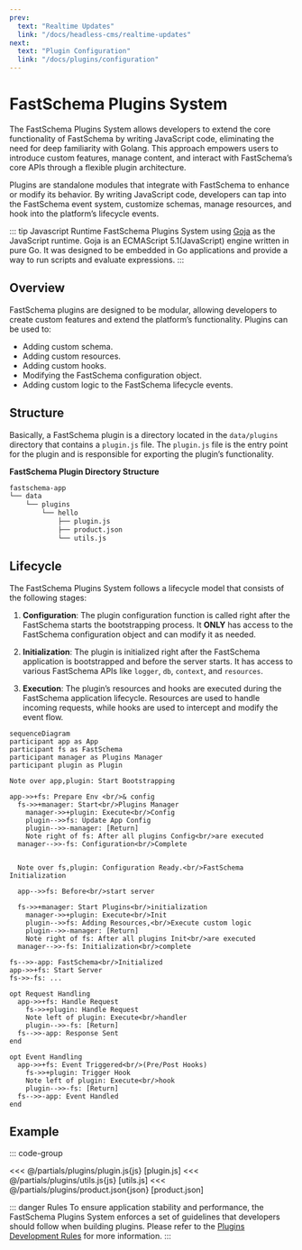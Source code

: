 ```yaml
---
prev:
  text: "Realtime Updates"
  link: "/docs/headless-cms/realtime-updates"
next:
  text: "Plugin Configuration"
  link: "/docs/plugins/configuration"
---
```


# FastSchema Plugins System

The FastSchema Plugins System allows developers to extend the core functionality of FastSchema by writing JavaScript code, eliminating the need for deep familiarity with Golang. This approach empowers users to introduce custom features, manage content, and interact with FastSchema’s core APIs through a flexible plugin architecture.

Plugins are standalone modules that integrate with FastSchema to enhance or modify its behavior. By writing JavaScript code, developers can tap into the FastSchema event system, customize schemas, manage resources, and hook into the platform’s lifecycle events.

::: tip Javascript Runtime
FastSchema Plugins System using [Goja](https://github.com/dop251/goja) as the JavaScript runtime. Goja is an ECMAScript 5.1(JavaScript) engine written in pure Go. It was designed to be embedded in Go applications and provide a way to run scripts and evaluate expressions.
:::


## Overview

FastSchema plugins are designed to be modular, allowing developers to create custom features and extend the platform’s functionality. Plugins can be used to:

- Adding custom schema.
- Adding custom resources.
- Adding custom hooks.
- Modifying the FastSchema configuration object.
- Adding custom logic to the FastSchema lifecycle events.

## Structure

Basically, a FastSchema plugin is a directory located in the `data/plugins` directory that contains a `plugin.js` file. The `plugin.js` file is the entry point for the plugin and is responsible for exporting the plugin’s functionality.

**FastSchema Plugin Directory Structure**
```sh
fastschema-app
└── data
    └── plugins
        └── hello
            ├── plugin.js
            ├── product.json
            └── utils.js
```

## Lifecycle

The FastSchema Plugins System follows a lifecycle model that consists of the following stages:

1. **Configuration**: The plugin configuration function is called right after the FastSchema starts the bootstrapping process. It **ONLY** has access to the FastSchema configuration object and can modify it as needed.

2. **Initialization**: The plugin is initialized right after the FastSchema application is bootstrapped and before the server starts. It has access to various FastSchema APIs like `logger`, `db`, `context`, and `resources`.

3. **Execution**: The plugin’s resources and hooks are executed during the FastSchema application lifecycle. Resources are used to handle incoming requests, while hooks are used to intercept and modify the event flow.

```mermaid
sequenceDiagram
participant app as App
participant fs as FastSchema
participant manager as Plugins Manager
participant plugin as Plugin

Note over app,plugin: Start Bootstrapping

app->>+fs: Prepare Env <br/>& config
  fs->>+manager: Start<br/>Plugins Manager
    manager->>+plugin: Execute<br/>Config
    plugin-->>fs: Update App Config
    plugin-->>-manager: [Return]
    Note right of fs: After all plugins Config<br/>are executed
  manager-->>-fs: Configuration<br/>Complete


  Note over fs,plugin: Configuration Ready.<br/>FastSchema Initialization

  app-->>fs: Before<br/>start server

  fs->>+manager: Start Plugins<br/>initialization
    manager->>+plugin: Execute<br/>Init
    plugin-->>fs: Adding Resources,<br/>Execute custom logic
    plugin-->>-manager: [Return]
    Note right of fs: After all plugins Init<br/>are executed
  manager-->>-fs: Initialization<br/>complete
  
fs-->>-app: FastSchema<br/>Initialized
app->>+fs: Start Server
fs->>-fs: ...

opt Request Handling
  app->>+fs: Handle Request
    fs->>+plugin: Handle Request
    Note left of plugin: Execute<br/>handler
    plugin-->>-fs: [Return]
  fs-->>-app: Response Sent
end

opt Event Handling
  app->>+fs: Event Triggered<br/>(Pre/Post Hooks)
    fs->>+plugin: Trigger Hook
    Note left of plugin: Execute<br/>hook
    plugin-->>-fs: [Return]
  fs-->>-app: Event Handled
end

 ```

## Example

::: code-group

<<< @/partials/plugins/plugin.js{js} [plugin.js]
<<< @/partials/plugins/utils.js{js} [utils.js]
<<< @/partials/plugins/product.json{json} [product.json]

::: danger Rules
To ensure application stability and performance, the FastSchema Plugins System enforces a set of guidelines that developers should follow when building plugins. Please refer to the [Plugins Development Rules](/docs/plugins/rules) for more information.
:::
